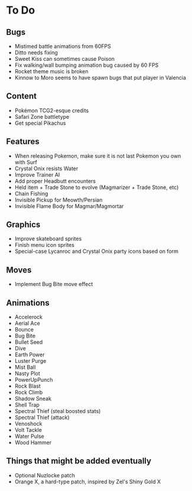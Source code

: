 # To Do

## Bugs

- Mistimed battle animations from 60FPS
- Ditto needs fixing
- Sweet Kiss can sometimes cause Poison
- Fix walking/wall bumping animation bug caused by 60 FPS
- Rocket theme music is broken
- Kinnow to Moro seems to have spawn bugs that put player in Valencia

## Content

- Pokémon TCG2-esque credits
- Safari Zone battletype
- Get special Pikachus

## Features

- When releasing Pokemon, make sure it is not last Pokemon you own with Surf
- Crystal Onix resists Water
- Improve Trainer AI
- Add proper Headbutt encounters
- Held item + Trade Stone to evolve (Magmarizer + Trade Stone, etc)
- Chain Fishing
- Invisible Pickup for Meowth/Persian
- Invisible Flame Body for Magmar/Magmortar

## Graphics

- Improve skateboard sprites
- Finish menu icon sprites
- Special-case Lycanroc and Crystal Onix party icons based on form

## Moves

- Implement Bug Bite move effect

## Animations

- Accelerock
- Aerial Ace
- Bounce
- Bug Bite
- Bullet Seed
- Dive
- Earth Power
- Luster Purge
- Mist Ball
- Nasty Plot
- PowerUpPunch
- Rock Blast
- Rock Climb
- Shadow Sneak
- Shell Trap
- Spectral Thief (steal boosted stats)
- Spectral Thief (attack)
- Venoshock
- Volt Tackle
- Water Pulse
- Wood Hammer

## Things that might be added eventually

- Optional Nuzlocke patch
- Orange X, a hard-type patch, inspired by Zel's Shiny Gold X